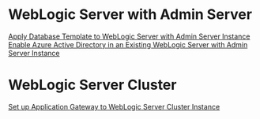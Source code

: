 # WebLogic Server with Admin Server
[Apply Database Template to WebLogic Server with Admin Server Instance](admin/dbTemplate.md)  
[Enable Azure Active Directory in an Existing WebLogic Server with Admin Server Instance](admin/aadNestedTemplate.md)

# WebLogic Server Cluster
[Set up Application Gateway to WebLogic Server Cluster Instance](cluster/appGatewayNestedTemplate.md)